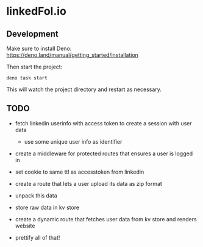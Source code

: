 # linkedFol.io

## Development

Make sure to install Deno: https://deno.land/manual/getting_started/installation

Then start the project:

```
deno task start
```

This will watch the project directory and restart as necessary.

## TODO

- fetch linkedin userinfo with access token to create a session with user data
  - use some unique user info as identifier
- create a middleware for protected routes that ensures a user is logged in
- set cookie to same ttl as accesstoken from linkedin

- create a route that lets a user upload its data as zip format
- unpack this data
- store raw data in kv store

- create a dynamic route that fetches user data from kv store and renders
  website

- prettify all of that!
